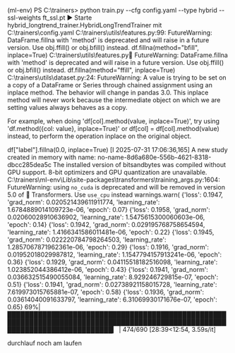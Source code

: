 (ml-env) PS C:\trainers> python train.py --cfg config.yaml --type hybrid --ssl-weights ft_ssl.pt
▶  Starte hybrid_longtrend_trainer.HybridLongTrendTrainer mit C:\trainers\config.yaml
C:\trainers\utils\features.py:99: FutureWarning: DataFrame.fillna with 'method' is deprecated and will raise in a future version. Use obj.ffill() or obj.bfill() instead.
  df.fillna(method="bfill", inplace=True)
C:\trainers\utils\features.py:100: FutureWarning: DataFrame.fillna with 'method' is deprecated and will raise in a future version. Use obj.ffill() or obj.bfill() instead.
  df.fillna(method="ffill", inplace=True)
C:\trainers\utils\dataset.py:24: FutureWarning: A value is trying to be set on a copy of a DataFrame or Series through chained assignment using an inplace method.
The behavior will change in pandas 3.0. This inplace method will never work because the intermediate object on which we are setting values always behaves as a copy.

For example, when doing 'df[col].method(value, inplace=True)', try using 'df.method({col: value}, inplace=True)' or df[col] = df[col].method(value) instead, to perform the operation inplace on the original object.        


  df["label"].fillna(0.0, inplace=True)
[I 2025-07-31 17:06:36,165] A new study created in memory with name: no-name-8d6a680e-556b-4621-8318-dbcc285dea5c
The installed version of bitsandbytes was compiled without GPU support. 8-bit optimizers and GPU quantization are unavailable.
C:\trainers\ml-env\Lib\site-packages\transformers\training_args.py:1604: FutureWarning: using `no_cuda` is deprecated and will be removed in version 5.0 of 🤗 Transformers. Use `use_cpu` instead
  warnings.warn(
{'loss': 0.1947, 'grad_norm': 0.020521439611911774, 'learning_rate': 1.6784889014109723e-06, 'epoch': 0.07}
{'loss': 0.1958, 'grad_norm': 0.02060028910636902, 'learning_rate': 1.5475615300060603e-06, 'epoch': 0.14}
{'loss': 0.1942, 'grad_norm': 0.029195768758654594, 'learning_rate': 1.4166341586011481e-06, 'epoch': 0.22}
{'loss': 0.1945, 'grad_norm': 0.022220784798264503, 'learning_rate': 1.2857067871962361e-06, 'epoch': 0.29}
{'loss': 0.1916, 'grad_norm': 0.01952018029987812, 'learning_rate': 1.1547794157913241e-06, 'epoch': 0.36}
{'loss': 0.1929, 'grad_norm': 0.04115518182516098, 'learning_rate': 1.023852044386412e-06, 'epoch': 0.43}
{'loss': 0.1941, 'grad_norm': 0.036632515490055084, 'learning_rate': 8.929246729815e-07, 'epoch': 0.51}
{'loss': 0.1941, 'grad_norm': 0.02738921158015728, 'learning_rate': 7.619973015765881e-07, 'epoch': 0.58}
{'loss': 0.1936, 'grad_norm': 0.03614040091633797, 'learning_rate': 6.31069930171676e-07, 'epoch': 0.65}
 69%|████████████████████████████████████████████████████████████████████████████████████████████████████████████████████████████▎                                                        | 474/690 [28:39<12:54,  3.59s/it] 


 durchlauf noch am laufen 
